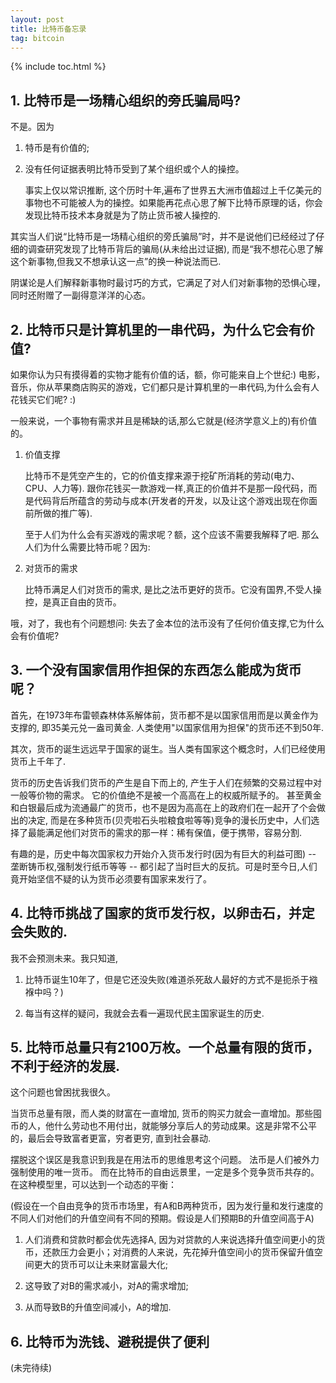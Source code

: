 ```yaml
---
layout: post
title: 比特币备忘录
tag: bitcoin
---
```


{% include toc.html %}

## 1. 比特币是一场精心组织的旁氏骗局吗?

不是。因为

1. 特币是有价值的;

2. 没有任何证据表明比特币受到了某个组织或个人的操控。

    事实上仅以常识推断, 这个历时十年,遍布了世界五大洲市值超过上千亿美元的事物也不可能被人为的操控。如果能再花点心思了解下比特币原理的话，你会发现比特币技术本身就是为了防止货币被人操控的.

其实当人们说“比特币是一场精心组织的旁氏骗局”时，并不是说他们已经经过了仔细的调查研究发现了比特币背后的骗局(从未给出过证据), 而是“我不想花心思了解这个新事物,但我又不想承认这一点”的换一种说法而已.

阴谋论是人们解释新事物时最讨巧的方式，它满足了对人们对新事物的恐惧心理，同时还附赠了一副得意洋洋的心态。

## 2. 比特币只是计算机里的一串代码，为什么它会有价值?

如果你认为只有摸得着的实物才能有价值的话，额，你可能来自上个世纪:)  电影，音乐，你从苹果商店购买的游戏，它们都只是计算机里的一串代码,为什么会有人花钱买它们呢? :)

一般来说，一个事物有需求并且是稀缺的话,那么它就是(经济学意义上的)有价值的。

1. 价值支撑

    比特币不是凭空产生的，它的价值支撑来源于挖矿所消耗的劳动(电力、CPU、人力等).  跟你花钱买一款游戏一样,真正的价值并不是那一段代码，而是代码背后所蕴含的劳动与成本(开发者的开发，以及让这个游戏出现在你面前所做的推广等).

    至于人们为什么会有买游戏的需求呢？额，这个应该不需要我解释了吧. 那么人们为什么需要比特币呢？因为:

2. 对货币的需求

    比特币满足人们对货币的需求, 是比之法币更好的货币。它没有国界,不受人操控，是真正自由的货币。 

哦，对了，我也有个问题想问: 失去了金本位的法币没有了任何价值支撑,它为什么会有价值呢?

## 3. 一个没有国家信用作担保的东西怎么能成为货币呢？

首先，在1973年布雷顿森林体系解体前，货币都不是以国家信用而是以黄金作为支撑的, 即35美元兑一盎司黄金. 人类使用"以国家信用为担保"的货币还不到50年.

其次，货币的诞生远远早于国家的诞生。当人类有国家这个概念时，人们已经使用货币上千年了. 

货币的历史告诉我们货币的产生是自下而上的, 产生于人们在频繁的交易过程中对一般等价物的需求。 它的价值绝不是被一个高高在上的权威所赋予的。 
甚至黄金和白银最后成为流通最广的货币，也不是因为高高在上的政府们在一起开了个会做出的决定, 
而是在多种货币(贝壳啦石头啦粮食啦等等)竞争的漫长历史中，人们选择了最能满足他们对货币的需求的那一样：稀有保值，便于携带，容易分割.

有趣的是，历史中每次国家权力开始介入货币发行时(因为有巨大的利益可图) -- 垄断铸币权,强制发行纸币等等 -- 都引起了当时巨大的反抗。可是时至今日,人们竟开始坚信不疑的认为货币必须要有国家来发行了。

## 4. 比特币挑战了国家的货币发行权，以卵击石，并定会失败的.

我不会预测未来。我只知道,

1. 比特币诞生10年了，但是它还没失败(难道杀死敌人最好的方式不是扼杀于襁褓中吗？)

2. 每当有这样的疑问，我就会去看一遍现代民主国家诞生的历史.

## 5. 比特币总量只有2100万枚。一个总量有限的货币，不利于经济的发展.

这个问题也曾困扰我很久。

当货币总量有限，而人类的财富在一直增加, 货币的购买力就会一直增加。那些囤币的人，他什么劳动也不用付出，就能够分享后人的劳动成果。这是非常不公平的，最后会导致富者更富，穷者更穷, 直到社会暴动.

摆脱这个误区是我意识到我是在用法币的思维思考这个问题。 法币是人们被外力强制使用的唯一货币。 而在比特币的自由远景里，一定是多个竞争货币共存的。在这种模型里，可以达到一个动态的平衡：

(假设在一个自由竞争的货币市场里，有A和B两种货币，因为发行量和发行速度的不同人们对他们的升值空间有不同的预期。假设是人们预期B的升值空间高于A)

1. 人们消费和贷款时都会优先选择A, 因为对贷款的人来说选择升值空间更小的货币，还款压力会更小；对消费的人来说，先花掉升值空间小的货币保留升值空间更大的货币可以让未来财富最大化;

2. 这导致了对B的需求减小，对A的需求增加;

3. 从而导致B的升值空间减小，A的增加.

## 6. 比特币为洗钱、避税提供了便利


(未完待续)

